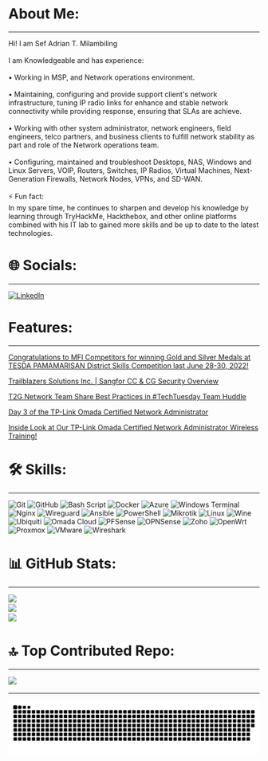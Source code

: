 # About Me:
---
Hi! I am Sef Adrian T. Milambiling<br><br>I am Knowledgeable and has experience:<br><br>• Working in MSP, and Network operations environment.<br><br>• Maintaining, configuring and provide support client's network infrastructure, tuning IP radio links for enhance and stable network connectivity while providing response, ensuring that SLAs are achieve.<br><br>• Working with other system administrator, network engineers, field engineers, telco partners, and business clients to fulfill network stability as part and role of the Network operations team.<br><br>• Configuring, maintained and troubleshoot Desktops, NAS, Windows and Linux Servers, VOIP, Routers, Switches, IP Radios, Virtual Machines, Next-Generation Firewalls, Network Nodes, VPNs, and SD-WAN.<br><br>⚡ Fun fact:<br>In my spare time, he continues to sharpen and develop his knowledge by learning through TryHackMe, Hackthebox, and other online platforms combined with his IT lab to gained more skills and be up to date to the latest technologies.


# 🌐 Socials:
---
[![LinkedIn](https://img.shields.io/badge/LinkedIn-0077B5?style=for-the-badge&logo=linkedin&logoColor=white)](https://linkedin.com/in/https://linkedin.com/in/www.linkedin.com/in/sef-adrian-milambiling) 


# Features:
---
[Congratulations to MFI Competitors for winning Gold and Silver Medals at TESDA PAMAMARISAN District Skills Competition last June 28-30, 2022!](https://www.facebook.com/share/p/18XqvCF7VF/)

[Trailblazers Solutions Inc. | Sangfor CC & CG Security Overview](https://www.facebook.com/groups/399032405887242/permalink/445610951229387/)

[T2G Network Team Share Best Practices in #TechTuesday Team Huddle](https://www.t2g.net.ph/t2g-network-team-share-best-practices-in-techtuesday-team-huddle/)

[Day 3 of the TP-Link Omada Certified Network Administrator](https://www.facebook.com/TPLinkOmada.PhilteqEnterpriseInc/posts/-%F0%9D%97%94%F0%9D%97%B9%F0%9D%97%B9-%F0%9D%98%84%F0%9D%97%BF%F0%9D%97%AE%F0%9D%97%BD%F0%9D%97%BD%F0%9D%97%B2%F0%9D%97%B1-%F0%9D%98%82%F0%9D%97%BD-weve-reached-the-finish-line-day-3-of-the-tp-link-omada-certifie/122165908952299520/)

[Inside Look at Our TP-Link Omada Certified Network Administrator Wireless Training!](https://www.facebook.com/reel/1273745310561616)


# 🛠 Skills:
---
![Git](https://img.shields.io/badge/git-%23F05033.svg?style=for-the-badge&logo=git&logoColor=white) ![GitHub](https://img.shields.io/badge/github-%23121011.svg?style=for-the-badge&logo=github&logoColor=white) ![Bash Script](https://img.shields.io/badge/bash_script-%23121011.svg?style=for-the-badge&logo=gnu-bash&logoColor=white) ![Docker](https://img.shields.io/badge/docker-%230db7ed.svg?style=for-the-badge&logo=docker&logoColor=white) ![Azure](https://img.shields.io/badge/azure-%230072C6.svg?style=for-the-badge&logo=microsoftazure&logoColor=white) ![Windows Terminal](https://img.shields.io/badge/Windows%20Terminal-%234D4D4D.svg?style=for-the-badge&logo=windows-terminal&logoColor=white) ![Nginx](https://img.shields.io/badge/nginx-%23009639.svg?style=for-the-badge&logo=nginx&logoColor=white) ![Wireguard](https://img.shields.io/badge/wireguard-%2388171A.svg?style=for-the-badge&logo=wireguard&logoColor=white) ![Ansible](https://img.shields.io/badge/ansible-%231A1918.svg?style=for-the-badge&logo=ansible&logoColor=white) ![PowerShell](https://img.shields.io/badge/PowerShell-%235391FE.svg?style=for-the-badge&logo=powershell&logoColor=white) ![Mikrotik](https://img.shields.io/badge/MikroTik-293239.svg?style=for-the-badge&logo=MikroTik&logoColor=white) ![Linux](https://img.shields.io/badge/Linux-FCC624.svg?style=for-the-badge&logo=Linux&logoColor=black) ![Wine](https://img.shields.io/badge/Wine-800000.svg?style=for-the-badge&logo=Wine&logoColor=white) ![Ubiquiti](https://img.shields.io/badge/Ubiquiti-0559C9.svg?style=for-the-badge&logo=Ubiquiti&logoColor=white) ![Omada Cloud](https://img.shields.io/badge/Omada%20Cloud-10C1D0.svg?style=for-the-badge&logo=Omada-Cloud&logoColor=white) ![PFSense](https://img.shields.io/badge/pfSense-212121.svg?style=for-the-badge&logo=pfSense&logoColor=white) ![OPNSense](https://img.shields.io/badge/OPNSense-D94F00.svg?style=for-the-badge&logo=OPNSense&logoColor=white) ![Zoho](https://img.shields.io/badge/Zoho-E42527.svg?style=for-the-badge&logo=Zoho&logoColor=white) ![OpenWrt](https://img.shields.io/badge/OpenWrt-00B5E2.svg?style=for-the-badge&logo=OpenWrt&logoColor=white) ![Proxmox](https://img.shields.io/badge/Proxmox-E57000.svg?style=for-the-badge&logo=Proxmox&logoColor=white) ![VMware](https://img.shields.io/badge/VMware-607078.svg?style=for-the-badge&logo=VMware&logoColor=white) ![Wireshark](https://img.shields.io/badge/Wireshark-1679A7.svg?style=for-the-badge&logo=Wireshark&logoColor=white) 


# 📊 GitHub Stats:
---
![](https://github-readme-stats.vercel.app/api?username=AdrianM756&theme=radical&hide_border=true&include_all_commits=true&count_private=false)<br/>
![](https://github-readme-streak-stats.herokuapp.com/?user=AdrianM756&theme=radical&hide_border=true)<br/>
![](https://github-readme-stats.vercel.app/api/top-langs/?username=AdrianM756&theme=radical&hide_border=true&include_all_commits=true&count_private=false&layout=compact)


# 🔝 Top Contributed Repo:
---
![](https://github-contributor-stats.vercel.app/api?username=AdrianM756&limit=5&theme=radical&hide_border=true_all_yearly_contributions=true)

---

![snake gif](https://github.com/AdrianM756/AdrianM756/blob/output/github-snake-dark.svg)


<!-- Proudly created with GPRM ( https://gprm.itsvg.in ) -->
